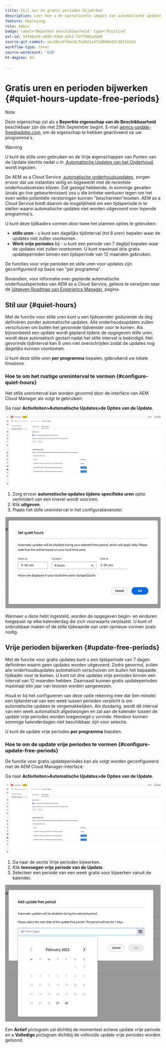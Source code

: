 ```yaml
---
title: Stil uur en gratis perioden bijwerken
description: Leer hoe u de operationele impact van automatische updates van AEM as a Cloud Service minimaliseert met Quiet Hours en Update-Free Periods.
feature: Deploying
role: Admin
badge: label="Beperkte beschikbaarheid" type="Positive"
exl-id: 54f86a58-eb56-43e6-ab51-7af7466a2d40
source-git-commit: aec58ceffbbc6c7e2921c471d608ed3c381fe2e4
workflow-type: tm+mt
source-wordcount: '630'
ht-degree: 0%

---
```


# Gratis uren en perioden bijwerken {#quiet-hours-update-free-periods}

>[!NOTE]
>Deze eigenschap zal als a **Beperkte eigenschap van de Beschikbaarheid** beschikbaar zijn die met 25th September begint. E-mail [&#x200B; aemcs-update-free@adobe.com &#x200B;](mailto:aemcs-update-free@adobe.com) om de eigenschap te hebben geactiveerd op uw programma&#39;s.

>[!WARNING]
>U kunt de stille uren gebruiken en de Vrije eigenschappen van Punten van de Update slechts nadat u in [&#x200B; Automatische Updates van het Onderhoud &#x200B;](/help/implementing/deploying/aem-version-updates.md) wordt ingezien.

De AEM as a Cloud Service [&#x200B; automatische onderhoudsupdates &#x200B;](/help/implementing/deploying/aem-version-updates.md) zorgen ervoor dat uw instanties veilig en bijgewerkt met de recentste onderhoudsversies blijven. Dat gezegd hebbende, in sommige gevallen (zoals go-live gebeurtenissen) zou u die kritieke werkuren tegen om het even welke potentiële verstoringen kunnen &quot;beschermen&quot;moeten. AEM as a Cloud Service biedt daarom de mogelijkheid om een tijdsperiode in te stellen waarin automatische updates niet worden uitgevoerd voor lopende programma&#39;s.

U kunt deze tijdkaders vormen door twee het plannen opties te gebruiken:

* **stille uren** - u kunt een dagelijks tijdinterval (tot 8 uren) bepalen waar de updates niet zullen voorkomen.
* **Werk vrije periodes** bij - u kunt een periode van 7 dagtijd bepalen waar de updates niet zullen voorkomen. U kunt maximaal drie gratis updateperioden binnen een tijdsperiode van 12 maanden gebruiken.

De functies voor vrije perioden en stille uren voor updates zijn geconfigureerd op basis van &quot;per programma&quot;.

Bovendien, voor informatie over geplande automatische onderhoudsperiodes van AEM as a Cloud Service, gelieve te verwijzen naar de [&#x200B; Uitgeven Roadmap van Experience Manager &#x200B;](https://experienceleague.adobe.com/en/docs/experience-manager-release-information/aem-release-updates/update-releases-roadmap) pagina.

## Stil uur {#quiet-hours}

Met de functie voor stille uren kunt u een tijdsvenster gedurende de dag definiëren zonder automatische updates. Alle onderhoudsupdates zullen verschuiven om buiten het gevormde tijdvenster voor te komen. Als bijvoorbeeld een update wordt gepland tijdens de opgegeven stille uren, wordt deze automatisch gestart nadat het stille interval is beëindigd. Het gevormde tijdinterval kan 8 uren niet overschrijden zodat de updates nog dagelijks kunnen voorkomen.

U kunt deze stille uren **per programma** bepalen, gebruikend uw lokale timezone.

### Hoe te om het rustige ureninterval te vormen {#configure-quiet-hours}

Het stille ureninterval kan worden gevormd door de interface van AEM Cloud Manager als volgt te gebruiken:

Ga naar **Activiteiten>Automatische Updates>de Opties van de Update**.

![&#x200B; Configuratie &#x200B;](assets/main-config.png)

1. Zorg ervoor **automatische updates tijdens specifieke uren** optie verhindert van een knevel wordt voorzien.
2. Klik **uitgeven**.
3. Plaats het stille ureninterval in het configuratievenster.

![&#x200B; Configuratie van QuietUren &#x200B;](assets/quiet-hours.png)

Wanneer u deze hebt ingesteld, worden de opgegeven begin- en einduren toegepast op elke kalenderdag die zich voorwaarts verplaatst. U kunt of onbruikbaar maken of de stille tijdwaarde van uren opnieuw vormen zoals nodig.

## Vrije perioden bijwerken {#update-free-periods}

Met de functie voor gratis updates kunt u een tijdsperiode van 7 dagen definiëren waarin geen updates worden uitgevoerd. Zodra gevormd, zullen alle onderhoudsupdates automatisch verschuiven om buiten het bepaalde tijdkader voor te komen. U kunt tot drie updates vrije periodes binnen een interval van 12 maanden hebben. Daarnaast kunnen gratis updateperioden maximaal één jaar van tevoren worden aangewezen.

Houd er bij het configureren van deze optie rekening mee dat (ten minste) een tijdsinterval van een week tussen perioden verplicht is om automatische updates te vergemakkelijken. Als dusdanig, wordt dit interval van een week automatisch afgedwongen en zal aan de kalender tussen de update vrije periodes worden toegevoegd u vormde. Hierdoor kunnen sommige kalenderdagen niet beschikbaar zijn voor selectie.

U kunt de update vrije periodes **per programma** bepalen.

### Hoe te om de update vrije periodes te vormen {#configure-update-free-periods}

De functie voor gratis updateperiodes kan als volgt worden geconfigureerd met de AEM Cloud Manager-interface:

Ga naar **Activiteiten>Automatische Updates>de Opties van de Update**.

![&#x200B; Configuratie &#x200B;](assets/main-config.png)

1. Ga naar de sectie Vrije perioden bijwerken.
2. Klik **toevoegen vrije periode van de Update**.
3. Selecteer een periode van een week gratis voor bijwerken vanuit de kalender.

![&#x200B; de Vrije Configuratie van Punten van de Update &#x200B;](assets/update-free-periods.png)

Een **Actief** pictogram zal dichtbij de momenteel actieve update vrije periode en a **Volledige** pictogram dichtbij de voltooide update vrije periodes worden getoond.
